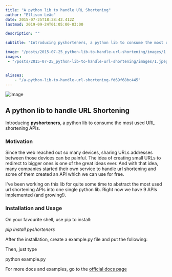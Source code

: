 ```yaml
---
title: "A python lib to handle URL Shortening"
author: "Ellison Leão"
date: 2015-07-25T18:38:42.412Z
lastmod: 2019-09-24T01:05:00-03:00

description: ""

subtitle: "Introducing pyshorteners, a python lib to consume the most used URL shortening APIs."

image: "/posts/2015-07-25_python-lib-to-handle-url-shortening/images/1.jpeg" 
images:
 - "/posts/2015-07-25_python-lib-to-handle-url-shortening/images/1.jpeg" 


aliases:
    - "/a-python-lib-to-handle-url-shortening-fd69f68bc445"
---
```


![image](/posts/2015-07-25_python-lib-to-handle-url-shortening/images/1.jpeg)



## A python lib to handle URL Shortening

Introducing **pyshorteners**, a python lib to consume the most used URL shortening APIs.

### Motivation

Since the web reached out so many devices, sharing URLs addresses between those devices can be painful. The idea of creating small URLs to redirect to bigger ones is one of the great ideas ever. And with that idea, many companies started their own service to handle url shortening and some of them created an API which we can use for free.

I&#39;ve been working on this lib for quite some time to abstract the most used url shortening APIs into one single python lib. Right now we have 9 APIs implemented (and growing!).

### Installation and Usage

On your favourite shell, use pip to install:

_pip install pyshorteners_

After the installation, create a example.py file and put the following:




Then, just type

python example.py

For more docs and examples, go to the [official docs page](http://ellisonleao.github.io/pyshorteners/)
